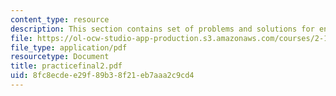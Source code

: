 ```yaml
---
content_type: resource
description: This section contains set of problems and solutions for end-of-term exam.
file: https://ol-ocw-studio-app-production.s3.amazonaws.com/courses/2-12-introduction-to-robotics-fall-2005/8fc8ecdee29f89b38f21eb7aaa2c9cd4_practicefinal2.pdf
file_type: application/pdf
resourcetype: Document
title: practicefinal2.pdf
uid: 8fc8ecde-e29f-89b3-8f21-eb7aaa2c9cd4
---
```

